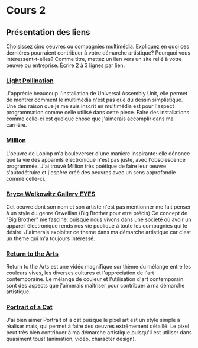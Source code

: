 # Cours 2
## Présentation des liens
Choisissez cinq oeuvres ou compagnies multimédia. Expliquez en quoi ces dernières pourraient contribuer à votre démarche artistique? Pourquoi vous intéressent-t-elles? Comme titre, mettez un lien vers un site relié à votre oeuvre ou entreprise. Écrire 2 à 3 lignes par lien.

### [Light Pollination](https://www.dezeen.com/2016/09/12/video-interview-universal-assembly-unit-interactive-installation-light-pollination-iguzzini-movie/)  
J'apprécie beaucoup l'installation de Universal Assembly Unit, elle permet de montrer comment le multimédia n'est pas que du dessin simplistique.
Une des raison que je me suis inscrit en multimédia est pour l'aspect programmation comme celle utilisé dans cette piece.
Faire des installations comme celle-ci est quelque chose que j'aimerais accomplir dans ma carrière.
### [Million](https://www.instagram.com/p/ChnKjwuAvss/)
L'oeuvre de Loplop m'a bouleverser d'une maniere inspirante: elle dénonce que la vie des appareils électronique n'est pas juste, avec l'obsolescence programmée. 
J'ai trouvé Million très poétique de faire leur oeuvre s'autodétruire et j'espère créé des oeuvres avec un sens approfondie comme celle-ci.
### [Bryce Wolkowitz Gallery EYES](https://architizer.com/idea/901471/)
Cet oeuvre dont son nom et son artiste n'est pas mentionner me fait penser à un style du genre Orwellian (Big Brother pour etre précis)
Ce concept de "Big Brother" me fascine, puisque nous vivons dans une société où avoir un appareil électronique rends nos vie publique à toute les compagnies qui le désire. J'aimerais exploiter ce theme dans ma démarche artistique car c'est un thème qui m'a toujours intéressé.
### [Return to the Arts](https://www.youtube.com/embed/LPgVRsAFay4)
Return to the Arts est une vidéo magnifique sur thème du mélange entre les couleurs vives, les diverses cultures et l'appréciation de l'art contemporaine. 
Le mélange de couleur et l'utilisation d'art contemporain sont des aspects que j'aimerais maitriser pour contribuer à ma démarche artistique.
### [Portrait of a Cat](https://en.wikipedia.org/wiki/Pixel_art) 
J'ai bien aimer Portrait of a cat puisque le pixel art est un style simple à réaliser mais, qui permet à faire des oeuvres extrêmement détaillé.
Le pixel peut très bien contribuer à ma démarche artistique puisqu'il est utiliser dans quasiment tous! (animation, vidéo, character design).
